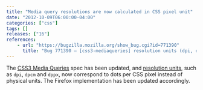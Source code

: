 ```yaml
---
title: "Media query resolutions are now calculated in CSS pixel unit"
date: "2012-10-09T06:00:00-04:00"
categories: ["css"]
tags: []
releases: ["16"]
references:
    - url: "https://bugzilla.mozilla.org/show_bug.cgi?id=771390"
      title: "Bug 771390 – [css3-mediaqueries] resolution units (dpi, dpcm, dppx) should be dots per CSS inch/centimeter/pixel, not per physical in/cm/px"
---
```

The [CSS3 Media Queries](https://developer.mozilla.org/docs/Web/CSS/Media_Queries) spec has been updated, and [resolution units](https://developer.mozilla.org/docs/Web/CSS/resolution), such as `dpi`, `dpcm` and `dppx`, now correspond to dots per CSS pixel instead of physical units. The Firefox implementation has been updated accordingly.
